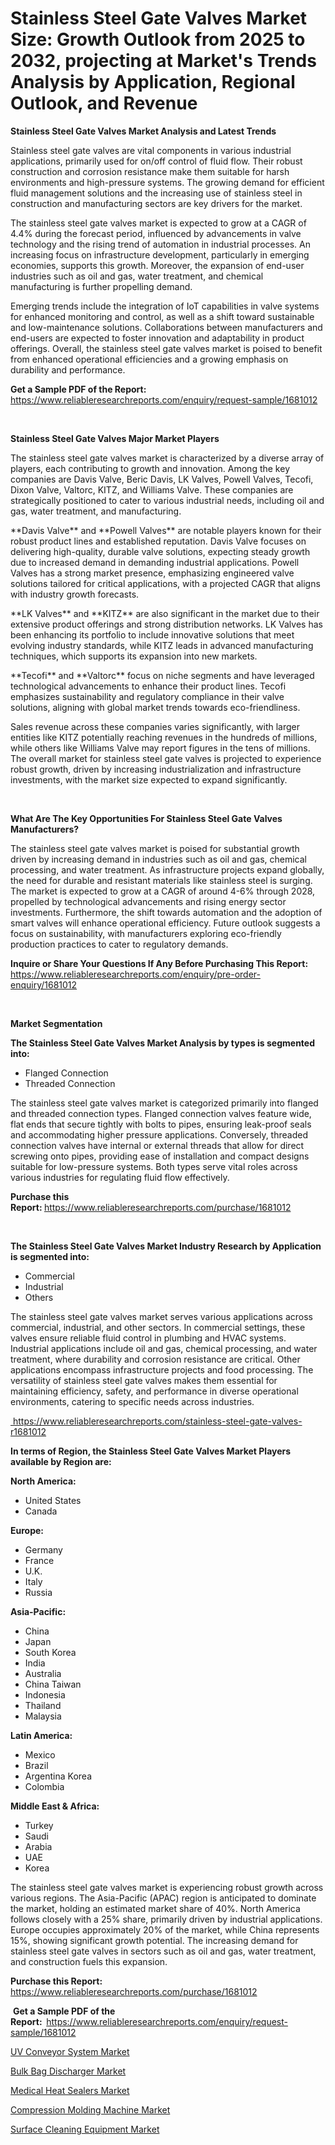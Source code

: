 <p><h1>Stainless Steel Gate Valves Market Size: Growth Outlook from 2025 to 2032, projecting at Market's Trends Analysis by Application, Regional Outlook, and Revenue</h1></p><p><strong>Stainless Steel Gate Valves Market Analysis and Latest Trends</strong></p>
<p><p>Stainless steel gate valves are vital components in various industrial applications, primarily used for on/off control of fluid flow. Their robust construction and corrosion resistance make them suitable for harsh environments and high-pressure systems. The growing demand for efficient fluid management solutions and the increasing use of stainless steel in construction and manufacturing sectors are key drivers for the market.</p><p>The stainless steel gate valves market is expected to grow at a CAGR of 4.4% during the forecast period, influenced by advancements in valve technology and the rising trend of automation in industrial processes. An increasing focus on infrastructure development, particularly in emerging economies, supports this growth. Moreover, the expansion of end-user industries such as oil and gas, water treatment, and chemical manufacturing is further propelling demand.</p><p>Emerging trends include the integration of IoT capabilities in valve systems for enhanced monitoring and control, as well as a shift toward sustainable and low-maintenance solutions. Collaborations between manufacturers and end-users are expected to foster innovation and adaptability in product offerings. Overall, the stainless steel gate valves market is poised to benefit from enhanced operational efficiencies and a growing emphasis on durability and performance.</p></p>
<p><strong>Get a Sample PDF of the Report:&nbsp;</strong> <a href="https://www.reliableresearchreports.com/enquiry/request-sample/1681012?utm_campaign=7&utm_medium=2&utm_source=Github&utm_content=ia&utm_term=10042025&utm_id=stainless-steel-gate-valves">https://www.reliableresearchreports.com/enquiry/request-sample/1681012</a></p>
<p>&nbsp;</p>
<p><strong>Stainless Steel Gate Valves Major Market Players</strong></p>
<p><p>The stainless steel gate valves market is characterized by a diverse array of players, each contributing to growth and innovation. Among the key companies are Davis Valve, Beric Davis, LK Valves, Powell Valves, Tecofi, Dixon Valve, Valtorc, KITZ, and Williams Valve. These companies are strategically positioned to cater to various industrial needs, including oil and gas, water treatment, and manufacturing.</p><p>**Davis Valve** and **Powell Valves** are notable players known for their robust product lines and established reputation. Davis Valve focuses on delivering high-quality, durable valve solutions, expecting steady growth due to increased demand in demanding industrial applications. Powell Valves has a strong market presence, emphasizing engineered valve solutions tailored for critical applications, with a projected CAGR that aligns with industry growth forecasts.</p><p>**LK Valves** and **KITZ** are also significant in the market due to their extensive product offerings and strong distribution networks. LK Valves has been enhancing its portfolio to include innovative solutions that meet evolving industry standards, while KITZ leads in advanced manufacturing techniques, which supports its expansion into new markets.</p><p>**Tecofi** and **Valtorc** focus on niche segments and have leveraged technological advancements to enhance their product lines. Tecofi emphasizes sustainability and regulatory compliance in their valve solutions, aligning with global market trends towards eco-friendliness.</p><p>Sales revenue across these companies varies significantly, with larger entities like KITZ potentially reaching revenues in the hundreds of millions, while others like Williams Valve may report figures in the tens of millions. The overall market for stainless steel gate valves is projected to experience robust growth, driven by increasing industrialization and infrastructure investments, with the market size expected to expand significantly.</p></p>
<p>&nbsp;</p>
<p><strong>What Are The Key Opportunities For Stainless Steel Gate Valves Manufacturers?</strong></p>
<p><p>The stainless steel gate valves market is poised for substantial growth driven by increasing demand in industries such as oil and gas, chemical processing, and water treatment. As infrastructure projects expand globally, the need for durable and resistant materials like stainless steel is surging. The market is expected to grow at a CAGR of around 4-6% through 2028, propelled by technological advancements and rising energy sector investments. Furthermore, the shift towards automation and the adoption of smart valves will enhance operational efficiency. Future outlook suggests a focus on sustainability, with manufacturers exploring eco-friendly production practices to cater to regulatory demands.</p></p>
<p><strong>Inquire or Share Your Questions If Any Before Purchasing This Report:</strong> <a href="https://www.reliableresearchreports.com/enquiry/pre-order-enquiry/1681012?utm_campaign=7&utm_medium=2&utm_source=Github&utm_content=ia&utm_term=10042025&utm_id=stainless-steel-gate-valves">https://www.reliableresearchreports.com/enquiry/pre-order-enquiry/1681012</a></p>
<p>&nbsp;</p>
<p><strong>Market Segmentation</strong></p>
<p><strong>The Stainless Steel Gate Valves Market Analysis by types is segmented into:</strong></p>
<p><ul><li>Flanged Connection</li><li>Threaded Connection</li></ul></p>
<p><p>The stainless steel gate valves market is categorized primarily into flanged and threaded connection types. Flanged connection valves feature wide, flat ends that secure tightly with bolts to pipes, ensuring leak-proof seals and accommodating higher pressure applications. Conversely, threaded connection valves have internal or external threads that allow for direct screwing onto pipes, providing ease of installation and compact designs suitable for low-pressure systems. Both types serve vital roles across various industries for regulating fluid flow effectively.</p></p>
<p><strong>Purchase this Report:&nbsp;</strong><a href="https://www.reliableresearchreports.com/purchase/1681012?utm_campaign=7&utm_medium=2&utm_source=Github&utm_content=ia&utm_term=10042025&utm_id=stainless-steel-gate-valves">https://www.reliableresearchreports.com/purchase/1681012</a></p>
<p>&nbsp;</p>
<p><strong>The Stainless Steel Gate Valves Market Industry Research by Application is segmented into:</strong></p>
<p><ul><li>Commercial</li><li>Industrial</li><li>Others</li></ul></p>
<p><p>The stainless steel gate valves market serves various applications across commercial, industrial, and other sectors. In commercial settings, these valves ensure reliable fluid control in plumbing and HVAC systems. Industrial applications include oil and gas, chemical processing, and water treatment, where durability and corrosion resistance are critical. Other applications encompass infrastructure projects and food processing. The versatility of stainless steel gate valves makes them essential for maintaining efficiency, safety, and performance in diverse operational environments, catering to specific needs across industries.</p></p>
<p><a href="https://www.reliableresearchreports.com/stainless-steel-gate-valves-r1681012?utm_campaign=7&utm_medium=2&utm_source=Github&utm_content=ia&utm_term=10042025&utm_id=stainless-steel-gate-valves">&nbsp;https://www.reliableresearchreports.com/stainless-steel-gate-valves-r1681012</a></p>
<p><strong>In terms of Region, the Stainless Steel Gate Valves Market Players available by Region are:</strong></p>
<p>
    <p> <strong> North America: </strong>
        <ul>
            <li>United States</li>
            <li>Canada</li>
        </ul>
        </p> 
    <p> <strong> Europe: </strong>
        <ul>
            <li>Germany</li>
            <li>France</li>
            <li>U.K.</li>
            <li>Italy</li>
            <li>Russia</li>
        </ul>
        </p> 
    <p> <strong> Asia-Pacific: </strong>
        <ul>
            <li>China</li>
            <li>Japan</li>
            <li>South Korea</li>
            <li>India</li>
            <li>Australia</li>
            <li>China Taiwan</li>
            <li>Indonesia</li>
            <li>Thailand</li>
            <li>Malaysia</li>
        </ul>
        </p> 
    <p> <strong> Latin America: </strong>
        <ul>
            <li>Mexico</li>
            <li>Brazil</li>
            <li>Argentina Korea</li>
            <li>Colombia</li>
        </ul>
        </p> 
    <p> <strong> Middle East & Africa: </strong>
        <ul>
            <li>Turkey</li>
            <li>Saudi</li>
            <li>Arabia</li>
            <li>UAE</li>
            <li>Korea</li>
        </ul>
    </p>
    </p>
<p><p>The stainless steel gate valves market is experiencing robust growth across various regions. The Asia-Pacific (APAC) region is anticipated to dominate the market, holding an estimated market share of 40%. North America follows closely with a 25% share, primarily driven by industrial applications. Europe occupies approximately 20% of the market, while China represents 15%, showing significant growth potential. The increasing demand for stainless steel gate valves in sectors such as oil and gas, water treatment, and construction fuels this expansion.</p></p>
<p><strong>Purchase this Report: </strong><a href="https://www.reliableresearchreports.com/purchase/1681012?utm_campaign=7&utm_medium=2&utm_source=Github&utm_content=ia&utm_term=10042025&utm_id=stainless-steel-gate-valves">https://www.reliableresearchreports.com/purchase/1681012</a></p>
<p>&nbsp;<strong>Get a Sample PDF of the Report:&nbsp;&nbsp;</strong><a href="https://www.reliableresearchreports.com/enquiry/request-sample/1681012?utm_campaign=7&utm_medium=2&utm_source=Github&utm_content=ia&utm_term=10042025&utm_id=stainless-steel-gate-valves">https://www.reliableresearchreports.com/enquiry/request-sample/1681012</a></p>
<p><strong></strong></p>
<p><p><a href="https://github.com/roffefaith6l/Market-Research-Report-List-1/blob/main/uv-conveyor-system-market.md?utm_campaign=7&utm_medium=2&utm_source=Github&utm_content=ia&utm_term=10042025&utm_id=stainless-steel-gate-valves">UV Conveyor System Market</a></p><p><a href="https://github.com/irisadoranrx/Market-Research-Report-List-1/blob/main/bulk-bag-discharger-market.md?utm_campaign=7&utm_medium=2&utm_source=Github&utm_content=ia&utm_term=10042025&utm_id=stainless-steel-gate-valves">Bulk Bag Discharger Market</a></p><p><a href="https://github.com/suzorfazlikb/Market-Research-Report-List-1/blob/main/medical-heat-sealers-market.md?utm_campaign=7&utm_medium=2&utm_source=Github&utm_content=ia&utm_term=10042025&utm_id=stainless-steel-gate-valves">Medical Heat Sealers Market</a></p><p><a href="https://github.com/semenbobbaxu/Market-Research-Report-List-1/blob/main/compression-molding-machine-market.md?utm_campaign=7&utm_medium=2&utm_source=Github&utm_content=ia&utm_term=10042025&utm_id=stainless-steel-gate-valves">Compression Molding Machine Market</a></p><p><a href="https://github.com/sionepeppess/Market-Research-Report-List-1/blob/main/surface-cleaning-equipment-market.md?utm_campaign=7&utm_medium=2&utm_source=Github&utm_content=ia&utm_term=10042025&utm_id=stainless-steel-gate-valves">Surface Cleaning Equipment Market</a></p></p>
